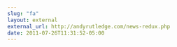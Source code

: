```yaml
---
slug: "fa"
layout: external
external_url: http://andyrutledge.com/news-redux.php
date: 2011-07-26T11:31:52-05:00
---
```

